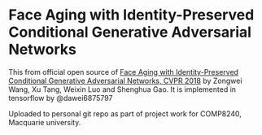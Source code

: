 # Face Aging with Identity-Preserved Conditional Generative Adversarial Networks
This from official open source of [Face Aging with Identity-Preserved Conditional Generative Adversarial Networks, CVPR 2018](http://openaccess.thecvf.com/content_cvpr_2018/papers/Wang_Face_Aging_With_CVPR_2018_paper.pdf) by Zongwei Wang, Xu Tang, Weixin Luo and Shenghua Gao. 
It is implemented in tensorflow by @dawei6875797


Uploaded to personal git repo as part of project work for COMP8240, Macquarie university. 
